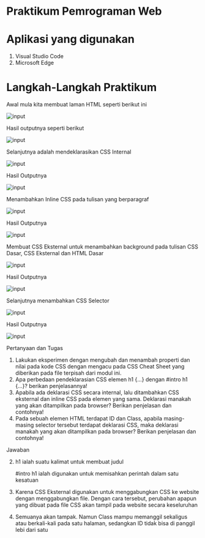 # Praktikum Pemrograman Web

# Aplikasi yang digunakan
1. Visual Studio Code
2. Microsoft Edge


# Langkah-Langkah Praktikum

Awal mula kita membuat laman HTML seperti berikut ini




![input](https://github.com/ikmalriyan21/Lab2Web/blob/6f784c7cd48f1d4bd7331869aadc0858728572ec/Gambar/codingan%20awal.png)

Hasil outputnya seperti berikut





![input](https://github.com/ikmalriyan21/Lab2Web/blob/ac196c11ceb7e57b7c8827554bdfd683979d1d7a/Gambar/output%20awal.png)

Selanjutnya adalah mendeklarasikan CSS Internal





![input](https://github.com/ikmalriyan21/Lab2Web/blob/6d87ad9c1e8f55de7c0347c2cfdfb27beba57527/Gambar/codingan%20deklarasi.png)

Hasil Outputnya





![input](https://github.com/ikmalriyan21/Lab2Web/blob/5d166c6dd0429131b3561b219cb682bea1aca7b6/Gambar/output%20deklarasi.png)

Menambahkan Inline CSS pada tulisan yang berparagraf





![input](https://github.com/ikmalriyan21/Lab2Web/blob/297e8883e2bc701e72b0d037febebae1972911c3/Gambar/codingan%20inline.png)

Hasil Outputnya





![input](https://github.com/ikmalriyan21/Lab2Web/blob/577914514f627c9178bc2768835b6b356059d191/Gambar/output%20inline.png)

Membuat CSS Eksternal untuk menambahkan background pada tulisan CSS Dasar, CSS Eksternal dan HTML Dasar





![input](https://github.com/ikmalriyan21/Lab2Web/blob/4171189e323a386367f2e4e2737c3ba5216dbc34/Gambar/codingan%20css%20eksternal.png)

Hasil Outputnya





![input](https://github.com/ikmalriyan21/Lab2Web/blob/2bf33c9828aa90cfee75bf4e8313bafdb538ca49/Gambar/output%20css%20eksternal.png)

Selanjutnya menambahkan CSS Selector





![input](https://github.com/ikmalriyan21/Lab2Web/blob/40d3627cd9176be40e3ab8ed3a7ddff6fd516d3d/Gambar/codingan%20css%20selector.png)

Hasil Outputnya





![input](https://github.com/ikmalriyan21/Lab2Web/blob/3ee104bbc3270fe81251b68c600dd7ffed8c2611/Gambar/hasil.png)

Pertanyaan dan Tugas
1. Lakukan eksperimen dengan mengubah dan menambah properti dan nilai pada kode CSS 
dengan mengacu pada CSS Cheat Sheet yang diberikan pada file terpisah dari modul ini.
2. Apa perbedaan pendeklarasian CSS elemen h1 {...} dengan #intro h1 {...}? berikan 
penjelasannya!
3. Apabila ada deklarasi CSS secara internal, lalu ditambahkan CSS eksternal dan inline CSS pada 
elemen yang sama. Deklarasi manakah yang akan ditampilkan pada browser? Berikan 
penjelasan dan contohnya!
4. Pada sebuah elemen HTML terdapat ID dan Class, apabila masing-masing selector tersebut 
terdapat deklarasi CSS, maka deklarasi manakah yang akan ditampilkan pada browser? 
Berikan penjelasan dan contohnya!

Jawaban

2. h1 ialah suatu kalimat untuk membuat judul
   
   #intro h1 ialah digunakan untuk memisahkan perintah dalam satu kesatuan
3. Karena CSS Eksternal digunakan untuk menggabungkan CSS ke website dengan menggabungkan file. Dengan cara
   tersebut, perubahan apapun yang dibuat pada file CSS akan tampil pada website secara keseluruhan
4. Semuanya akan tampak. Namun Class mampu memanggil sekaligus atau berkali-kali pada satu halaman,
   sedangkan ID tidak bisa di panggil lebi dari satu
